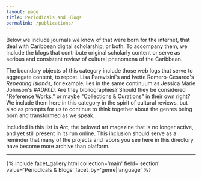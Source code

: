 ```yaml
---
layout: page
title: Periodicals and Blogs
permalink: /publications/
---
```


Below we include journals we know of that were born for the internet, that deal with Caribbean digital scholarship, or both. To accompany them, we include the blogs that contribute original scholarly content or serve as serious and consistent review of cultural phenomena of the Caribbean.

The boundary objects of this category include those web logs that serve to aggregate content, to repost. Lisa Paravisini's and Ivette Romero-Cesareo's *Repeating Islands,* for example, lies in the same continuum as Jessica Marie Johnson's *#ADPhD*. Are they bibliographies? Should they be considered "Reference Works," or maybe "Collections & Curations" in their own right? We include them here in this category in the spirit of cultural reviews, but also as prompts for us to continue to think together about the genres being born and transformed as we speak.

Included in this list is *Arc*, the beloved art magazine that is no longer active, and yet still present in its run online. This inclusion should serve as a reminder that many of the projects and labors you see here in this directory have become more archive than platform.

---

{% include facet_gallery.html collection='main' field='section' value='Periodicals & Blogs' facet_by='genre|language' %}